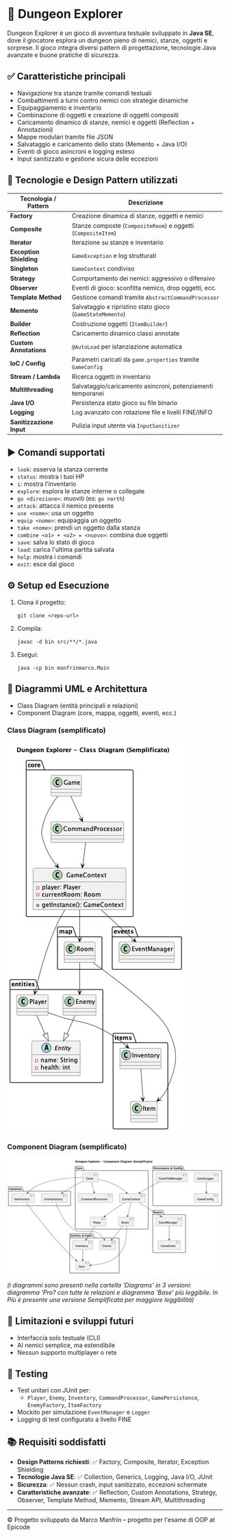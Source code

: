 

# 🧭 Dungeon Explorer

Dungeon Explorer è un gioco di avventura testuale sviluppato in **Java SE**, dove il giocatore esplora un dungeon pieno di nemici, stanze, oggetti e sorprese. Il gioco integra diversi pattern di progettazione, tecnologie Java avanzate e buone pratiche di sicurezza.

## ✅ Caratteristiche principali

- Navigazione tra stanze tramite comandi testuali
- Combattimenti a turni contro nemici con strategie dinamiche
- Equipaggiamento e inventario
- Combinazione di oggetti e creazione di oggetti compositi
- Caricamento dinamico di stanze, nemici e oggetti (Reflection + Annotazioni)
- Mappe modulari tramite file JSON
- Salvataggio e caricamento dello stato (Memento + Java I/O)
- Eventi di gioco asincroni e logging esteso
- Input sanitizzato e gestione sicura delle eccezioni

## 🧠 Tecnologie e Design Pattern utilizzati

| Tecnologia / Pattern     | Descrizione |
|--------------------------|-------------|
| **Factory**              | Creazione dinamica di stanze, oggetti e nemici |
| **Composite**            | Stanze composte (`CompositeRoom`) e oggetti (`CompositeItem`) |
| **Iterator**             | Iterazione su stanze e inventario |
| **Exception Shielding**  | `GameException` e log strutturati |
| **Singleton**            | `GameContext` condiviso |
| **Strategy**             | Comportamento dei nemici: aggressivo o difensivo |
| **Observer**             | Eventi di gioco: sconfitta nemico, drop oggetti, ecc. |
| **Template Method**      | Gestione comandi tramite `AbstractCommandProcessor` |
| **Memento**              | Salvataggio e ripristino stato gioco (`GameStateMemento`) |
| **Builder**              | Costruzione oggetti (`ItemBuilder`) |
| **Reflection**           | Caricamento dinamico classi annotate |
| **Custom Annotations**   | `@AutoLoad` per istanziazione automatica |
| **IoC / Config**         | Parametri caricati da `game.properties` tramite `GameConfig` |
| **Stream / Lambda**      | Ricerca oggetti in inventario |
| **Multithreading**       | Salvataggio/caricamento asincroni, potenziamenti temporanei |
| **Java I/O**             | Persistenza stato gioco su file binario |
| **Logging**              | Log avanzato con rotazione file e livelli FINE/INFO |
| **Sanitizzazione Input** | Pulizia input utente via `InputSanitizer` |

## ▶️ Comandi supportati

- `look`: osserva la stanza corrente
- `status`: mostra i tuoi HP
- `i`: mostra l'inventario
- `explore`: esplora le stanze interne o collegate
- `go <direzione>`: muoviti (es: `go north`)
- `attack`: attacca il nemico presente
- `use <nome>`: usa un oggetto
- `equip <nome>`: equipaggia un oggetto
- `take <nome>`: prendi un oggetto dalla stanza
- `combine <o1> + <o2> = <nuovo>`: combina due oggetti
- `save`: salva lo stato di gioco
- `load`: carica l'ultima partita salvata
- `help`: mostra i comandi
- `exit`: esce dal gioco

## ⚙️ Setup ed Esecuzione

1. Clona il progetto:
   ```
   git clone <repo-url>
   ```
2. Compila:
   ```
   javac -d bin src/**/*.java
   ```
3. Esegui:
   ```
   java -cp bin manfrinmarco.Main
   ```

## 📐 Diagrammi UML e Architettura

- Class Diagram (entità principali e relazioni)
- Component Diagram (core, mappa, oggetti, eventi, ecc.)

### Class Diagram (semplificato)
![Class Diagram Semplificato](Diagrams/out/SimpleClassDiagram.png)

### Component Diagram (semplificato)
![Component Diagram semplificato](Diagrams/out/SimpleComponentDiagram.png)

*(i diagrammi sono presenti nella cartella 'Diagrams' in 3 versioni: diagramma 'Pro? con tutte le relazioni e diagramma 'Base' più leggibile.
In Più è presente una versione Semplificata per maggiore leggibilità)*

## 📌 Limitazioni e sviluppi futuri

- Interfaccia solo testuale (CLI)
- AI nemici semplice, ma estendibile
- Nessun supporto multiplayer o rete

## 🧪 Testing

- Test unitari con JUnit per:
  - `Player`, `Enemy`, `Inventory`, `CommandProcessor`, `GamePersistence`, `EnemyFactory`, `ItemFactory`
- Mockito per simulazione `EventManager` e `Logger`
- Logging di test configurato a livello FINE

## 📚 Requisiti soddisfatti

- **Design Patterns richiesti**: ✅ Factory, Composite, Iterator, Exception Shielding
- **Tecnologie Java SE**: ✅ Collection, Generics, Logging, Java I/O, JUnit
- **Sicurezza**: ✅ Nessun crash, input sanitizzato, eccezioni schermate
- **Caratteristiche avanzate**: ✅ Reflection, Custom Annotations, Strategy, Observer, Template Method, Memento, Stream API, Multithreading

---
© Progetto sviluppato da Marco Manfrin – progetto per l'esame di OOP at Epicode 